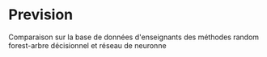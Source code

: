 # Prevision
Comparaison sur la base de données d'enseignants des méthodes random forest-arbre décisionnel et réseau de neuronne

